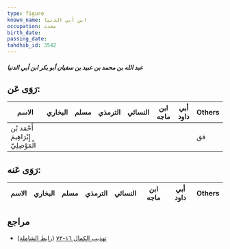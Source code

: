 ```yaml
---
type: figure
known_name: ابن أبي الدنيا
occupation: محدث
birth_date:
passing_date:
tahdhib_id: 3542
---
```

##### عبد الله بن محمد بن عبيد بن سفيان أبو بكر ابن أبي الدنيا

## رَوَى عَن:
| الاسم                                  | البخاري | مسلم | الترمذي | النسائي | ابن ماجه | أبي داود | Others |
| -------------------------------------- | ------- | ---- | ------- | ------- | -------- | -------- | ------ |
| أَحْمَد بْن إِبْرَاهِيمَ الْمَوْصِلِيّ |         |      |         |         |          |          | فق     |
## رَوَى عَنه:
| الاسم | البخاري | مسلم | الترمذي | النسائي | ابن ماجه | أبي داود | Others |
| ----- | ------- | ---- | ------- | ------- | -------- | -------- | ------ |
## مراجع
- [تهذيب الكمال ١٦-٧٣](obsidian://open?vault=Tahdhib-al-Kamal&file=Figures/٣٥٤٢-عبد%20الله%20بن%20محمد%20بن%20عبيد%20بن%20سفيان%20أبو%20بكر%20ابن%20أبي%20الدنيا) ([رابط الشاملة](https://shamela.ws/book/3722/8066))